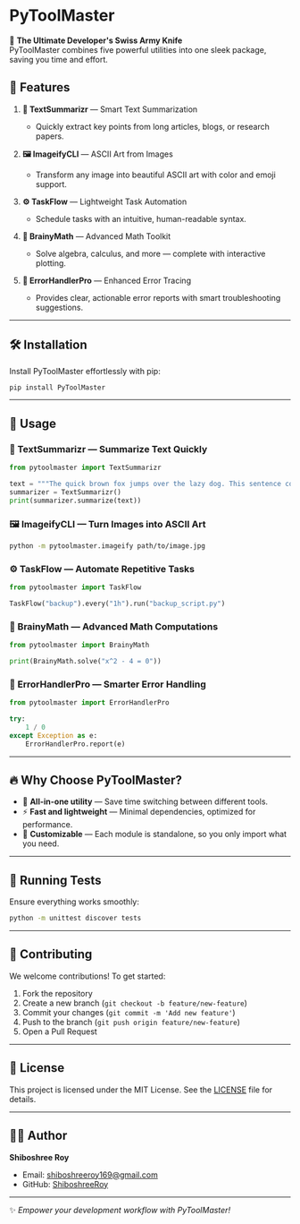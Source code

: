 # PyToolMaster

🚀 **The Ultimate Developer's Swiss Army Knife**  
PyToolMaster combines five powerful utilities into one sleek package, saving you time and effort.

## 🔧 Features

1. **📝 TextSummarizr** — Smart Text Summarization  
   - Quickly extract key points from long articles, blogs, or research papers.

2. **🖼️ ImageifyCLI** — ASCII Art from Images  
   - Transform any image into beautiful ASCII art with color and emoji support.

3. **⚙️ TaskFlow** — Lightweight Task Automation  
   - Schedule tasks with an intuitive, human-readable syntax.

4. **📐 BrainyMath** — Advanced Math Toolkit  
   - Solve algebra, calculus, and more — complete with interactive plotting.

5. **🐛 ErrorHandlerPro** — Enhanced Error Tracing  
   - Provides clear, actionable error reports with smart troubleshooting suggestions.

---

## 🛠️ Installation

Install PyToolMaster effortlessly with pip:

```bash
pip install PyToolMaster
```

---

## 🚀 Usage

### 📝 TextSummarizr — Summarize Text Quickly
```python
from pytoolmaster import TextSummarizr

text = """The quick brown fox jumps over the lazy dog. This sentence contains all letters of the alphabet."""
summarizer = TextSummarizr()
print(summarizer.summarize(text))
```

### 🖼️ ImageifyCLI — Turn Images into ASCII Art
```bash
python -m pytoolmaster.imageify path/to/image.jpg
```

### ⚙️ TaskFlow — Automate Repetitive Tasks
```python
from pytoolmaster import TaskFlow

TaskFlow("backup").every("1h").run("backup_script.py")
```

### 📐 BrainyMath — Advanced Math Computations
```python
from pytoolmaster import BrainyMath

print(BrainyMath.solve("x^2 - 4 = 0"))
```

### 🐛 ErrorHandlerPro — Smarter Error Handling
```python
from pytoolmaster import ErrorHandlerPro

try:
    1 / 0
except Exception as e:
    ErrorHandlerPro.report(e)
```

---

## 🔥 Why Choose PyToolMaster?

- 🎯 **All-in-one utility** — Save time switching between different tools.
- ⚡ **Fast and lightweight** — Minimal dependencies, optimized for performance.
- 💪 **Customizable** — Each module is standalone, so you only import what you need.

---

## 🧪 Running Tests

Ensure everything works smoothly:
```bash
python -m unittest discover tests
```

---

## 🧠 Contributing

We welcome contributions! To get started:
1. Fork the repository
2. Create a new branch (`git checkout -b feature/new-feature`)
3. Commit your changes (`git commit -m 'Add new feature'`)
4. Push to the branch (`git push origin feature/new-feature`)
5. Open a Pull Request

---

## 📜 License

This project is licensed under the MIT License. See the [LICENSE](LICENSE) file for details.

---

## 👨‍💻 Author

**Shiboshree Roy**  
- Email: shiboshreeroy169@gmail.com  
- GitHub: [ShiboshreeRoy](https://github.com/ShiboshreeRoy)

---

✨ *Empower your development workflow with PyToolMaster!*

